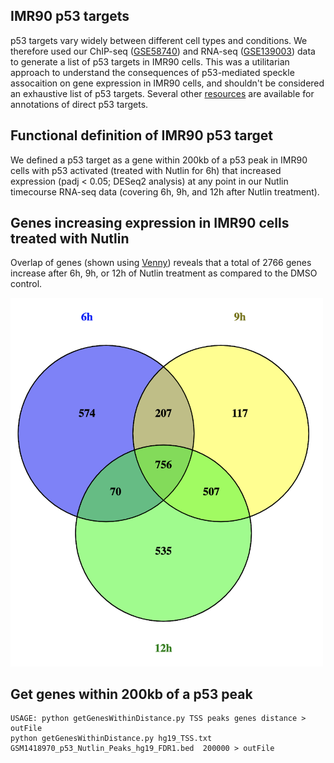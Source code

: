 ## IMR90 p53 targets
p53 targets vary widely between different cell types and conditions. We therefore used our ChIP-seq ([GSE58740](https://www.ncbi.nlm.nih.gov/geo/query/acc.cgi?acc=GSM1418970)) and RNA-seq ([GSE139003](https://www.ncbi.nlm.nih.gov/geo/query/acc.cgi?acc=GSE139003)) data to generate a list of p53 targets in IMR90 cells. This was a utilitarian approach to understand the consequences of p53-mediated speckle assocaition on gene expression in IMR90 cells, and shouldn't be considered an exhaustive list of p53 targets. Several other [resources](https://p53.iarc.fr/TargetGenes.aspx) are available for annotations of direct p53 targets.

## Functional definition of IMR90 p53 target
We defined a p53 target as a gene within 200kb of a p53 peak in IMR90 cells with p53 activated (treated with Nutlin for 6h) that increased expression (padj < 0.05; DESeq2 analysis) at any point in our Nutlin timecourse RNA-seq data (covering 6h, 9h, and 12h after Nutlin treatment).

## Genes increasing expression in IMR90 cells treated with Nutlin
Overlap of genes (shown using [Venny](https://bioinfogp.cnb.csic.es/tools/venny/)) reveals  that a total of 2766 genes increase after 6h, 9h, or 12h of Nutlin treatment as compared to the DMSO control. 
  
<img src="https://github.com/katealexander/TSAseq-Alexander2020/blob/master/images/Venny.png" alt="drawing" width="500"/>


## Get genes within 200kb of a p53 peak
```
USAGE: python getGenesWithinDistance.py TSS peaks genes distance > outFile
python getGenesWithinDistance.py hg19_TSS.txt GSM1418970_p53_Nutlin_Peaks_hg19_FDR1.bed  200000 > outFile
```
